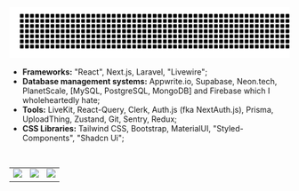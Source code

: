
<p align="center">
  <img src="gitartwork.svg" alt="gitartwork">
</p>

- **Frameworks:** "React", Next.js, Laravel, "Livewire";
- **Database management systems:** Appwrite.io, Supabase, Neon.tech, PlanetScale, [MySQL, PostgreSQL, MongoDB] and Firebase which I wholeheartedly hate;
- **Tools:** LiveKit, React-Query, Clerk, Auth.js (fka NextAuth.js), Prisma, UploadThing, Zustand, Git, Sentry, Redux;
- **CSS Libraries:** Tailwind CSS, Bootstrap, MaterialUI, "Styled-Components", "Shadcn Ui";

<br />
<table>
  <tr>
    <td>
      <img width=400 src='https://github-readme-stats.vercel.app/api?username=WalleMechson&theme=vue-dark&show_icons=true&hide_border=true&count_private=true' />
    </td>
    <td>
      <img width=400 src='https://github-readme-stats.vercel.app/api/top-langs/?username=WalleMechson&theme=vue-dark&show_icons=true&hide_border=true&layout=compact' />
    </td>
    <td>
      <img width=400 src='https://github-readme-streak-stats.herokuapp.com/?user=WalleMechson&theme=vue-dark&hide_border=true' />
    </td>
  </tr>
</table>
